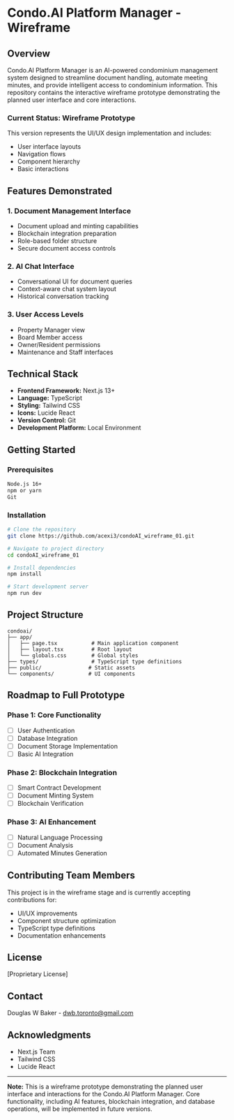 # Condo.AI Platform Manager - Wireframe

## Overview
Condo.AI Platform Manager is an AI-powered condominium management system designed to streamline document handling, automate meeting minutes, and provide intelligent access to condominium information. This repository contains the interactive wireframe prototype demonstrating the planned user interface and core interactions.

### Current Status: Wireframe Prototype
This version represents the UI/UX design implementation and includes:
- User interface layouts
- Navigation flows
- Component hierarchy
- Basic interactions

## Features Demonstrated

### 1. Document Management Interface
- Document upload and minting capabilities
- Blockchain integration preparation
- Role-based folder structure
- Secure document access controls

### 2. AI Chat Interface
- Conversational UI for document queries
- Context-aware chat system layout
- Historical conversation tracking

### 3. User Access Levels
- Property Manager view
- Board Member access
- Owner/Resident permissions
- Maintenance and Staff interfaces

## Technical Stack

- **Frontend Framework:** Next.js 13+
- **Language:** TypeScript
- **Styling:** Tailwind CSS
- **Icons:** Lucide React
- **Version Control:** Git
- **Development Platform:** Local Environment

## Getting Started

### Prerequisites
```bash
Node.js 16+
npm or yarn
Git
```

### Installation
```bash
# Clone the repository
git clone https://github.com/acexi3/condoAI_wireframe_01.git

# Navigate to project directory
cd condoAI_wireframe_01

# Install dependencies
npm install

# Start development server
npm run dev
```

## Project Structure
```
condoai/
├── app/
│   ├── page.tsx           # Main application component
│   ├── layout.tsx         # Root layout
│   └── globals.css        # Global styles
├── types/                 # TypeScript type definitions
├── public/               # Static assets
└── components/           # UI components
```

## Roadmap to Full Prototype

### Phase 1: Core Functionality
- [ ] User Authentication
- [ ] Database Integration
- [ ] Document Storage Implementation
- [ ] Basic AI Integration

### Phase 2: Blockchain Integration
- [ ] Smart Contract Development
- [ ] Document Minting System
- [ ] Blockchain Verification

### Phase 3: AI Enhancement
- [ ] Natural Language Processing
- [ ] Document Analysis
- [ ] Automated Minutes Generation

## Contributing Team Members
This project is in the wireframe stage and is currently accepting contributions for:
- UI/UX improvements
- Component structure optimization
- TypeScript type definitions
- Documentation enhancements

## License
[Proprietary License]

## Contact
Douglas W Baker - [dwb.toronto@gmail.com](mailto:dwb.toronto@gmail.com)

## Acknowledgments
- Next.js Team
- Tailwind CSS
- Lucide React

---
**Note:** This is a wireframe prototype demonstrating the planned user interface and interactions for the Condo.AI Platform Manager. Core functionality, including AI features, blockchain integration, and database operations, will be implemented in future versions.
